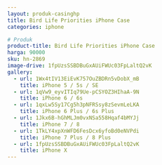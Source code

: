 ```yaml
---
layout: produk-casinghp
title: Bird Life Priorities iPhone Case
categories: iphone

# Produk
product-title: Bird Life Priorities iPhone Case
harga: 90000
sku: hn-2869
image-drive: 1fpUzsSSBDBuGxAUiFWUc03FpLaltQ2vK
gallery:
  - url: 1Wx4tIV13EiEvK757OuZBDRn5vDobX_mB
    title: iPhone 5 / 5s / SE
  - url: 1qVw9_eyvITIq79Ue-pCSYOZ3HIhaA-9N
    title: iPhone 6 / 6s
  - url: 1qxLw5Sy17Cg5h3pNFRSsy8zSevmLeLKA
    title: iPhone 6 Plus / 6s Plus
  - url: 1Jkx6B-hGhMLJm0vxNSa558Hqaf4bMYJj
    title: iPhone 7 / 8
  - url: 1TkLY4xpXnWFD6FesDcx6yfoBd0eNVPdi
    title: iPhone 7 Plus / 8 Plus
  - url: 1fpUzsSSBDBuGxAUiFWUc03FpLaltQ2vK
    title: iPhone X
---
```

